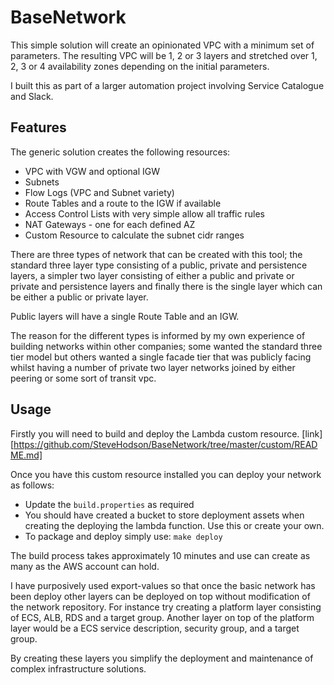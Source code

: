 # BaseNetwork
This simple solution will create an opinionated VPC with a minimum set of parameters.  The resulting VPC will be 1, 2 or 3 layers and stretched over 1, 2, 3 or 4 availability zones depending on the initial parameters.

I built this as part of a larger automation project involving Service Catalogue and Slack.

## Features
The generic solution creates the following resources:
* VPC with VGW and optional IGW
* Subnets
* Flow Logs (VPC and Subnet variety)
* Route Tables and a route to the IGW if available
* Access Control Lists with very simple allow all traffic rules
* NAT Gateways - one for each defined AZ
* Custom Resource to calculate the subnet cidr ranges

There are three types of network that can be created with this tool; the standard three layer type consisting of a public, private and persistence layers, a simpler two layer consisting of either a public and private or private and persistence layers and finally there is the single layer which can be either a public or private layer.

Public layers will have a single Route Table and an IGW.

The reason for the different types is informed by my own experience of building networks within other companies; some wanted the standard three tier model but others wanted a single facade tier that was publicly facing whilst having a number of private two layer networks joined by either peering or some sort of transit vpc.

## Usage
Firstly you will need to build and deploy the Lambda custom resource.
[link][https://github.com/SteveHodson/BaseNetwork/tree/master/custom/README.md]

Once you have this custom resource installed you can deploy your network as follows:
* Update the `build.properties` as required
* You should have created a bucket to store deployment assets when creating the deploying the lambda function.  Use this or create your own.
* To package and deploy simply use: `make deploy` 

The build process takes approximately 10 minutes and use can create as many as the AWS account can hold.

I have purposively used export-values so that once the basic network has been deploy other layers can be deployed on top without modification of the network repository.  For instance try creating a platform layer consisting of ECS, ALB, RDS and a target group.  Another layer on top of the platform layer would be a ECS service description, security group, and a target group.

By creating these layers you simplify the deployment and maintenance of complex infrastructure solutions.
